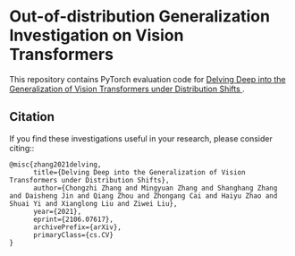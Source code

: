 # Out-of-distribution Generalization Investigation on Vision Transformers
This repository contains PyTorch evaluation code for [Delving Deep into the Generalization of Vision Transformers under Distribution Shifts
](https://arxiv.org/abs/2106.07617).

## Citation
If you find these investigations useful in your research, please consider citing::
```
@misc{zhang2021delving,  
      title={Delving Deep into the Generalization of Vision Transformers under Distribution Shifts}, 
      author={Chongzhi Zhang and Mingyuan Zhang and Shanghang Zhang and Daisheng Jin and Qiang Zhou and Zhongang Cai and Haiyu Zhao and Shuai Yi and Xianglong Liu and Ziwei Liu},  
      year={2021},  
      eprint={2106.07617},  
      archivePrefix={arXiv},  
      primaryClass={cs.CV}  
}
```


